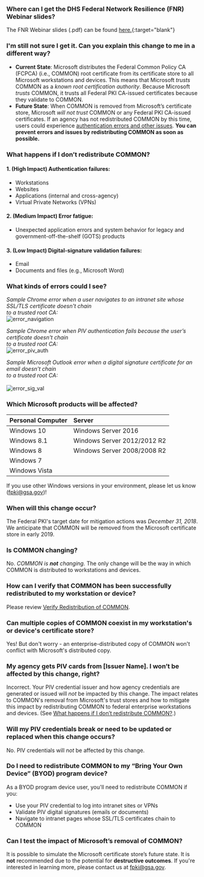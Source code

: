 <br>

### Where can I get the DHS Federal Network Resilience (FNR) Webinar slides?<br>
The FNR Webinar slides (.pdf) can be found [here.]({{site.baseurl}}/docs/FPKI_Trust_Removal_-_FNR_Webinar_07182018.pdf){:target="blank"}

### I'm still not sure I get it. Can you explain this change to me in a different way?
- **Current State**: Microsoft distributes the Federal Common Policy CA (FCPCA) (i.e., COMMON) root certificate from its certificate store to all Microsoft workstations and devices. This means that Microsoft *trusts* COMMON as a *known root certification authority*. Because Microsoft *trusts* COMMON, it trusts all Federal PKI CA-issued certificates because they validate to COMMON.
- **Future State**: When COMMON is removed from Microsoft’s certificate store, Microsoft *will not trust* COMMON or any Federal PKI CA-issued certificates. If an agency has not redistributed COMMON by this time, users could experience [authentication errors and other issues](#what-happens-if-i-dont-redistribute-common). **You can prevent errors and issues by redistributing COMMON as soon as possible.**


### What happens if I don’t redistribute COMMON?

#### 1. (High Impact) Authentication failures:
- Workstations 
- Websites  
- Applications (internal and cross-agency)
- Virtual Private Networks (VPNs)

#### 2. (Medium Impact) Error fatigue:
- Unexpected application errors and system behavior for legacy and government-off-the-shelf (GOTS) products

#### 3. (Low Impact) Digital-signature validation failures:
- Email
- Documents and files (e.g., Microsoft Word)


### What kinds of errors could I see?

*Sample Chrome error when a user navigates to an intranet site whose SSL/TLS certificate doesn't chain<br>to a trusted root CA:*
     <br>
     ![error_navigation]({{site.baseurl}}/img/error_navigation.png)

*Sample Chrome error when PIV authentication fails because the user’s certificate doesn't chain<br>to a trusted root CA:*
     <br>
     ![error_piv_auth]({{site.baseurl}}/img/error_piv_auth.png)

*Sample Microsoft Outlook error when a digital signature certificate for an email doesn't chain<br>to a trusted root CA:*
     <br>
     <br>
     ![error_sig_val]({{site.baseurl}}/img/error_sig_val.png)

### Which Microsoft products will be affected?

| **Personal Computer** |  **Server** | 
| :-------- |  :-------- | 
| Windows 10  | Windows Server 2016 |
| Windows 8.1   | Windows Server 2012/2012 R2 |
| Windows 8   | Windows Server 2008/2008 R2 |
| Windows 7   | |
| Windows Vista   | | 

If you use other Windows versions in your environment, please let us know (fpki@gsa.gov)!

### When will this change occur?

The Federal PKI's target date for mitigation actions was *December 31, 2018*.  We anticipate that COMMON will be removed from the Microsoft certificate store in early 2019.

### Is COMMON changing?

No. *COMMON is **not** changing.* The only change will be the way in which COMMON is distributed to workstations and devices.

### How can I verify that COMMON has been successfully redistributed to my workstation or device?

Please review [Verify Redistribution of COMMON](#verify-redistribution-of-common).

### Can multiple copies of COMMON coexist in my workstation's or device's certificate store?

Yes! But don't worry - an enterprise-distributed copy of COMMON won't conflict with Microsoft's distributed copy.

### My agency gets PIV cards from [Issuer Name]. I won’t be affected by this change, right?

Incorrect. Your PIV credential issuer and how agency credentials are generated or issued will *not* be impacted by this change. The impact relates to COMMON's removal from Microsoft's trust stores and how to mitigate this impact by redistributing COMMON to federal enterprise workstations and devices. (See [What happens if I don’t redistribute COMMON?](#what-happens-if-i-dont-redistribute-common).)  

### Will my PIV credentials break or need to be updated or replaced when this change occurs?

No. PIV credentials will *not* be affected by this change. 

### Do I need to redistribute COMMON to my “Bring Your Own Device” (BYOD) program device?

As a BYOD program device user, you'll need to redistribute COMMON if you:
- Use your PIV credential to log into intranet sites or VPNs 
- Validate PIV digital signatures (emails or documents)
- Navigate to intranet pages whose SSL/TLS certificates chain to COMMON

### Can I test the impact of Microsoft’s removal of COMMON?

It is possible to simulate the Microsoft certificate store’s future state.  It is **not** recommended due to the potential for **destructive outcomes**. If you're interested in learning more, please contact us at fpki@gsa.gov.
